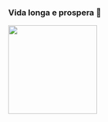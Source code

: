 ### Vida longa e prospera 🖖

<div>
  <img height="180em" src="https://github-readme-stats.vercel.app/api?username=laercio-nogueira&count_private=true&show_icons=true"/>
</div>
<!--
**laercio-nogueira/laercio-nogueira** is a ✨ _special_ ✨ repository because its `README.md` (this file) appears on your GitHub profile.

Here are some ideas to get you started:

- 🔭 I’m currently working on ...
- 🌱 I’m currently learning ...
- 👯 I’m looking to collaborate on ...
- 🤔 I’m looking for help with ...
- 💬 Ask me about ...
- 📫 How to reach me: ...
- 😄 Pronouns: ...
- ⚡ Fun fact: ...
-->
